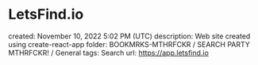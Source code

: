 # LetsFind.io

created: November 10, 2022 5:02 PM (UTC)
description: Web site created using create-react-app
folder: BOOKMRKS-MTHRFCKR / SEARCH PARTY MTHRFCKR! / General
tags: Search
url: https://app.letsfind.io